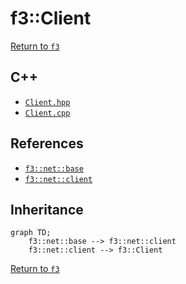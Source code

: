 # f3::Client

[Return to `f3`](/docs/f3.md)

## C++

- [`Client.hpp`](/c++/include/Client.hpp)
- [`Client.cpp`](/c++/source/Client.cpp)

## References

- [`f3::net::base`](/docs/net/base.md)
- [`f3::net::client`](/docs/net/client.md)

## Inheritance

```mermaid
graph TD;
    f3::net::base --> f3::net::client
    f3::net::client --> f3::Client
```

[Return to `f3`](/docs/f3.md)